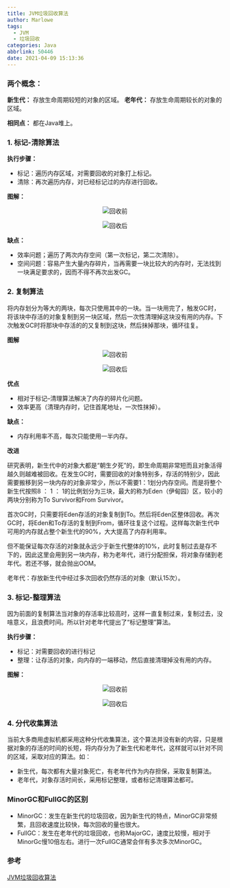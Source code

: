 ```yaml
---
title: JVM垃圾回收算法
author: Marlowe
tags:
  - JVM
  - 垃圾回收
categories: Java
abbrlink: 50446
date: 2021-04-09 15:13:36
---
```


<!--more-->

### 两个概念：

**新生代：** 存放生命周期较短的对象的区域。
**老年代：** 存放生命周期较长的对象的区域。

**相同点：** 都在Java堆上。

### 1. 标记-清除算法
**执行步骤：**

* 标记：遍历内存区域，对需要回收的对象打上标记。
* 清除：再次遍历内存，对已经标记过的内存进行回收。

**图解：**
<center>

![回收前](https://img-blog.csdnimg.cn/20190505183834528.png?x-oss-process=image/watermark,type_ZmFuZ3poZW5naGVpdGk,shadow_10,text_aHR0cHM6Ly9ibG9nLmNzZG4ubmV0L3dlaXhpbl80MzIxMzUxNw==,size_16,color_FFFFFF,t_70)
</center>

<center>

![回收后](https://img-blog.csdnimg.cn/20190505183935598.png?x-oss-process=image/watermark,type_ZmFuZ3poZW5naGVpdGk,shadow_10,text_aHR0cHM6Ly9ibG9nLmNzZG4ubmV0L3dlaXhpbl80MzIxMzUxNw==,size_16,color_FFFFFF,t_70)
</center>

**缺点：**

* 效率问题；遍历了两次内存空间（第一次标记，第二次清除）。
* 空间问题：容易产生大量内存碎片，当再需要一块比较大的内存时，无法找到一块满足要求的，因而不得不再次出发GC。

### 2. 复制算法
将内存划分为等大的两块，每次只使用其中的一块。当一块用完了，触发GC时，将该块中存活的对象复制到另一块区域，然后一次性清理掉这块没有用的内存。下次触发GC时将那块中存活的的又复制到这块，然后抹掉那块，循环往复。

**图解**

<center>

![回收前](https://img-blog.csdnimg.cn/20190505185528553.png?x-oss-process=image/watermark,type_ZmFuZ3poZW5naGVpdGk,shadow_10,text_aHR0cHM6Ly9ibG9nLmNzZG4ubmV0L3dlaXhpbl80MzIxMzUxNw==,size_16,color_FFFFFF,t_70)
</center>


<center>

![回收后](https://img-blog.csdnimg.cn/20190505185631986.png?x-oss-process=image/watermark,type_ZmFuZ3poZW5naGVpdGk,shadow_10,text_aHR0cHM6Ly9ibG9nLmNzZG4ubmV0L3dlaXhpbl80MzIxMzUxNw==,size_16,color_FFFFFF,t_70)
</center>

**优点**

* 相对于标记–清理算法解决了内存的碎片化问题。
* 效率更高（清理内存时，记住首尾地址，一次性抹掉）。

**缺点：**

* 内存利用率不高，每次只能使用一半内存。

**改进**

研究表明，新生代中的对象大都是“朝生夕死”的，即生命周期非常短而且对象活得越久则越难被回收。在发生GC时，需要回收的对象特别多，存活的特别少，因此需要搬移到另一块内存的对象非常少，所以不需要1：1划分内存空间。而是将整个新生代按照8 ： 1 ： 1的比例划分为三块，最大的称为Eden（伊甸园）区，较小的两块分别称为To Survivor和From Survivor。

首次GC时，只需要将Eden存活的对象复制到To。然后将Eden区整体回收。再次GC时，将Eden和To存活的复制到From，循环往复这个过程。这样每次新生代中可用的内存就占整个新生代的90%，大大提高了内存利用率。

但不能保证每次存活的对象就永远少于新生代整体的10%，此时复制过去是存不下的，因此这里会用到另一块内存，称为老年代，进行分配担保，将对象存储到老年代。若还不够，就会抛出OOM。

老年代：存放新生代中经过多次回收仍然存活的对象（默认15次）。



### 3. 标记-整理算法

因为前面的复制算法当对象的存活率比较高时，这样一直复制过来，复制过去，没啥意义，且浪费时间。所以针对老年代提出了“标记整理”算法。


**执行步骤：**

* 标记：对需要回收的进行标记
* 整理：让存活的对象，向内存的一端移动，然后直接清理掉没有用的内存。

**图解：**

<center>

![回收前](https://img-blog.csdnimg.cn/20190505192310919.png?x-oss-process=image/watermark,type_ZmFuZ3poZW5naGVpdGk,shadow_10,text_aHR0cHM6Ly9ibG9nLmNzZG4ubmV0L3dlaXhpbl80MzIxMzUxNw==,size_16,color_FFFFFF,t_70)
</center>

<center>

![回收后](https://img-blog.csdnimg.cn/20190505192333188.png?x-oss-process=image/watermark,type_ZmFuZ3poZW5naGVpdGk,shadow_10,text_aHR0cHM6Ly9ibG9nLmNzZG4ubmV0L3dlaXhpbl80MzIxMzUxNw==,size_16,color_FFFFFF,t_70)
</center>

### 4. 分代收集算法

当前大多商用虚拟机都采用这种分代收集算法，这个算法并没有新的内容，只是根据对象的存活的时间的长短，将内存分为了新生代和老年代，这样就可以针对不同的区域，采取对应的算法。如：

* 新生代，每次都有大量对象死亡，有老年代作为内存担保，采取复制算法。
* 老年代，对象存活时间长，采用标记整理，或者标记清理算法都可。


### MinorGC和FullGC的区别

* MinorGC：发生在新生代的垃圾回收，因为新生代的特点，MinorGC非常频繁，且回收速度比较快，每次回收的量也很大。
* FullGC：发生在老年代的垃圾回收，也称MajorGC，速度比较慢，相对于MinorGc慢10倍左右。进行一次FullGC通常会伴有多次多次MinorGC。


### 参考
[JVM垃圾回收算法](https://blog.csdn.net/weixin_43213517/article/details/89853530)
